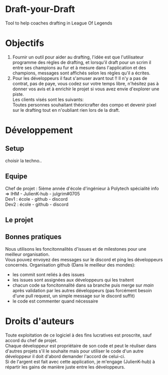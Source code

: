 # Draft-your-Draft
Tool to help coaches drafting in League Of Legends  
# Objectifs
1. Fournir un outil pour aider au drafting, l'idée est que l'utilisateur programme des règles de drafting, et lorsqu'il draft pour un scrim il entre ses champions au fur et à mesure dans l'application et des champions, messages sont affichés selon les règles qu'il a écrites.  
2. Pour les développeurs il faut s'amuser avant tout !! Il n'y a pas de contrat, pas de paye, vous codez sur votre temps libre, n'hésitez pas à donner vos avis et à enrichir le projet si vous avez envie d'explorer une piste.  
Les clients visés sont les suivants:  
Toutes personnes souhaitant théoricrafter des compo et devenir pixel sur le drafting tout en n'oubliant rien lors de la draft.
# Développement
## Setup
choisir la techno..  
## Equipe
Chef de projet : 5ième année d'école d'ingénieur à Polytech spécialité info => IHM - JulienK-hub - julgrim#0705  
Dev1 : école - github - discord  
Dev2 : école - github - discord  
## Le projet
## Bonnes pratiques
Nous utilisons les foncitonnalités d'issues et de milestones pour une meilleur organisation.  
Vous pouvez envoyez des messages sur le discord et ping les développeurs concernés.
Organisation github (Dans le meilleur des mondes):  
- les commit sont reliés à des issues  
- les issues sont assignées aux développeurs qui les traitent
- chacun code sa foncitonnalité dans sa branche puis merge sur *main* après validation par les autres développeurs (pas forcément besoin d'une pull request, un simple message sur le discord suffit)
- le code est commenter quand nécessaire
# Droits d'auteurs
Toute exploitation de ce logiciel à des fins lucratives est proscrite, sauf accord du chef de projet.  
Chaque développeur est propriétaire de son code et peut le réuliser dans d'autres projets s'il le souhaite mais pour utiliser le code d'un autre développeur il doit d'abord demander l'accord de celui-ci.  
Si de l'argent est fait avec cette application, je m'engage (JulienK-hub) à répartir les gains de manière juste entre les développeurs.
